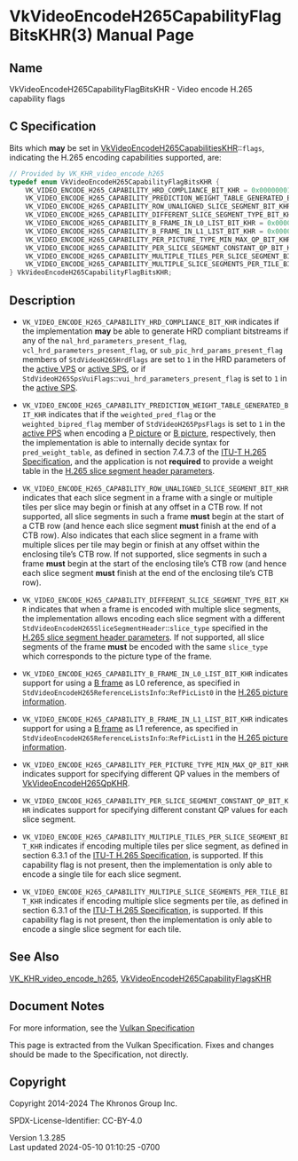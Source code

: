 # VkVideoEncodeH265CapabilityFlagBitsKHR(3) Manual Page

## Name

VkVideoEncodeH265CapabilityFlagBitsKHR - Video encode H.265 capability
flags



## <a href="#_c_specification" class="anchor"></a>C Specification

Bits which **may** be set in
[VkVideoEncodeH265CapabilitiesKHR](https://registry.khronos.org/vulkan/specs/1.3-extensions/man/html/VkVideoEncodeH265CapabilitiesKHR.html)::`flags`,
indicating the H.265 encoding capabilities supported, are:

``` c
// Provided by VK_KHR_video_encode_h265
typedef enum VkVideoEncodeH265CapabilityFlagBitsKHR {
    VK_VIDEO_ENCODE_H265_CAPABILITY_HRD_COMPLIANCE_BIT_KHR = 0x00000001,
    VK_VIDEO_ENCODE_H265_CAPABILITY_PREDICTION_WEIGHT_TABLE_GENERATED_BIT_KHR = 0x00000002,
    VK_VIDEO_ENCODE_H265_CAPABILITY_ROW_UNALIGNED_SLICE_SEGMENT_BIT_KHR = 0x00000004,
    VK_VIDEO_ENCODE_H265_CAPABILITY_DIFFERENT_SLICE_SEGMENT_TYPE_BIT_KHR = 0x00000008,
    VK_VIDEO_ENCODE_H265_CAPABILITY_B_FRAME_IN_L0_LIST_BIT_KHR = 0x00000010,
    VK_VIDEO_ENCODE_H265_CAPABILITY_B_FRAME_IN_L1_LIST_BIT_KHR = 0x00000020,
    VK_VIDEO_ENCODE_H265_CAPABILITY_PER_PICTURE_TYPE_MIN_MAX_QP_BIT_KHR = 0x00000040,
    VK_VIDEO_ENCODE_H265_CAPABILITY_PER_SLICE_SEGMENT_CONSTANT_QP_BIT_KHR = 0x00000080,
    VK_VIDEO_ENCODE_H265_CAPABILITY_MULTIPLE_TILES_PER_SLICE_SEGMENT_BIT_KHR = 0x00000100,
    VK_VIDEO_ENCODE_H265_CAPABILITY_MULTIPLE_SLICE_SEGMENTS_PER_TILE_BIT_KHR = 0x00000200,
} VkVideoEncodeH265CapabilityFlagBitsKHR;
```

## <a href="#_description" class="anchor"></a>Description

- `VK_VIDEO_ENCODE_H265_CAPABILITY_HRD_COMPLIANCE_BIT_KHR` indicates if
  the implementation **may** be able to generate HRD compliant
  bitstreams if any of the `nal_hrd_parameters_present_flag`,
  `vcl_hrd_parameters_present_flag`, or
  `sub_pic_hrd_params_present_flag` members of `StdVideoH265HrdFlags`
  are set to `1` in the HRD parameters of the <a
  href="https://registry.khronos.org/vulkan/specs/1.3-extensions/html/vkspec.html#encode-h265-active-vps"
  target="_blank" rel="noopener">active VPS</a> or <a
  href="https://registry.khronos.org/vulkan/specs/1.3-extensions/html/vkspec.html#encode-h265-active-sps"
  target="_blank" rel="noopener">active SPS</a>, or if
  `StdVideoH265SpsVuiFlags`::`vui_hrd_parameters_present_flag` is set to
  `1` in the <a
  href="https://registry.khronos.org/vulkan/specs/1.3-extensions/html/vkspec.html#encode-h265-active-sps"
  target="_blank" rel="noopener">active SPS</a>.

- `VK_VIDEO_ENCODE_H265_CAPABILITY_PREDICTION_WEIGHT_TABLE_GENERATED_BIT_KHR`
  indicates that if the `weighted_pred_flag` or the
  `weighted_bipred_flag` member of `StdVideoH265PpsFlags` is set to `1`
  in the <a
  href="https://registry.khronos.org/vulkan/specs/1.3-extensions/html/vkspec.html#encode-h265-active-pps"
  target="_blank" rel="noopener">active PPS</a> when encoding a <a
  href="https://registry.khronos.org/vulkan/specs/1.3-extensions/html/vkspec.html#encode-h265-p-pic"
  target="_blank" rel="noopener">P picture</a> or <a
  href="https://registry.khronos.org/vulkan/specs/1.3-extensions/html/vkspec.html#encode-h265-b-pic"
  target="_blank" rel="noopener">B picture</a>, respectively, then the
  implementation is able to internally decide syntax for
  `pred_weight_table`, as defined in section 7.4.7.3 of the <a
  href="https://registry.khronos.org/vulkan/specs/1.3-extensions/html/vkspec.html#itu-t-h265"
  target="_blank" rel="noopener">ITU-T H.265 Specification</a>, and the
  application is not **required** to provide a weight table in the <a
  href="https://registry.khronos.org/vulkan/specs/1.3-extensions/html/vkspec.html#encode-h265-slice-segment-header-params"
  target="_blank" rel="noopener">H.265 slice segment header parameters</a>.

- `VK_VIDEO_ENCODE_H265_CAPABILITY_ROW_UNALIGNED_SLICE_SEGMENT_BIT_KHR`
  indicates that each slice segment in a frame with a single or multiple
  tiles per slice may begin or finish at any offset in a CTB row. If not
  supported, all slice segments in such a frame **must** begin at the
  start of a CTB row (and hence each slice segment **must** finish at
  the end of a CTB row). Also indicates that each slice segment in a
  frame with multiple slices per tile may begin or finish at any offset
  within the enclosing tile’s CTB row. If not supported, slice segments
  in such a frame **must** begin at the start of the enclosing tile’s
  CTB row (and hence each slice segment **must** finish at the end of
  the enclosing tile’s CTB row).

- `VK_VIDEO_ENCODE_H265_CAPABILITY_DIFFERENT_SLICE_SEGMENT_TYPE_BIT_KHR`
  indicates that when a frame is encoded with multiple slice segments,
  the implementation allows encoding each slice segment with a different
  `StdVideoEncodeH265SliceSegmentHeader`::`slice_type` specified in the
  <a
  href="https://registry.khronos.org/vulkan/specs/1.3-extensions/html/vkspec.html#encode-h265-slice-segment-header-params"
  target="_blank" rel="noopener">H.265 slice segment header parameters</a>.
  If not supported, all slice segments of the frame **must** be encoded
  with the same `slice_type` which corresponds to the picture type of
  the frame.

- `VK_VIDEO_ENCODE_H265_CAPABILITY_B_FRAME_IN_L0_LIST_BIT_KHR` indicates
  support for using a <a
  href="https://registry.khronos.org/vulkan/specs/1.3-extensions/html/vkspec.html#encode-h265-b-pic"
  target="_blank" rel="noopener">B frame</a> as L0 reference, as
  specified in `StdVideoEncodeH265ReferenceListsInfo`::`RefPicList0` in
  the <a
  href="https://registry.khronos.org/vulkan/specs/1.3-extensions/html/vkspec.html#encode-h265-picture-info"
  target="_blank" rel="noopener">H.265 picture information</a>.

- `VK_VIDEO_ENCODE_H265_CAPABILITY_B_FRAME_IN_L1_LIST_BIT_KHR` indicates
  support for using a <a
  href="https://registry.khronos.org/vulkan/specs/1.3-extensions/html/vkspec.html#encode-h265-b-pic"
  target="_blank" rel="noopener">B frame</a> as L1 reference, as
  specified in `StdVideoEncodeH265ReferenceListsInfo`::`RefPicList1` in
  the <a
  href="https://registry.khronos.org/vulkan/specs/1.3-extensions/html/vkspec.html#encode-h265-picture-info"
  target="_blank" rel="noopener">H.265 picture information</a>.

- `VK_VIDEO_ENCODE_H265_CAPABILITY_PER_PICTURE_TYPE_MIN_MAX_QP_BIT_KHR`
  indicates support for specifying different QP values in the members of
  [VkVideoEncodeH265QpKHR](https://registry.khronos.org/vulkan/specs/1.3-extensions/man/html/VkVideoEncodeH265QpKHR.html).

- `VK_VIDEO_ENCODE_H265_CAPABILITY_PER_SLICE_SEGMENT_CONSTANT_QP_BIT_KHR`
  indicates support for specifying different constant QP values for each
  slice segment.

- `VK_VIDEO_ENCODE_H265_CAPABILITY_MULTIPLE_TILES_PER_SLICE_SEGMENT_BIT_KHR`
  indicates if encoding multiple tiles per slice segment, as defined in
  section 6.3.1 of the <a
  href="https://registry.khronos.org/vulkan/specs/1.3-extensions/html/vkspec.html#itu-t-h265"
  target="_blank" rel="noopener">ITU-T H.265 Specification</a>, is
  supported. If this capability flag is not present, then the
  implementation is only able to encode a single tile for each slice
  segment.

- `VK_VIDEO_ENCODE_H265_CAPABILITY_MULTIPLE_SLICE_SEGMENTS_PER_TILE_BIT_KHR`
  indicates if encoding multiple slice segments per tile, as defined in
  section 6.3.1 of the <a
  href="https://registry.khronos.org/vulkan/specs/1.3-extensions/html/vkspec.html#itu-t-h265"
  target="_blank" rel="noopener">ITU-T H.265 Specification</a>, is
  supported. If this capability flag is not present, then the
  implementation is only able to encode a single slice segment for each
  tile.

## <a href="#_see_also" class="anchor"></a>See Also

[VK_KHR_video_encode_h265](https://registry.khronos.org/vulkan/specs/1.3-extensions/man/html/VK_KHR_video_encode_h265.html),
[VkVideoEncodeH265CapabilityFlagsKHR](https://registry.khronos.org/vulkan/specs/1.3-extensions/man/html/VkVideoEncodeH265CapabilityFlagsKHR.html)

## <a href="#_document_notes" class="anchor"></a>Document Notes

For more information, see the <a
href="https://registry.khronos.org/vulkan/specs/1.3-extensions/html/vkspec.html#VkVideoEncodeH265CapabilityFlagBitsKHR"
target="_blank" rel="noopener">Vulkan Specification</a>

This page is extracted from the Vulkan Specification. Fixes and changes
should be made to the Specification, not directly.

## <a href="#_copyright" class="anchor"></a>Copyright

Copyright 2014-2024 The Khronos Group Inc.

SPDX-License-Identifier: CC-BY-4.0

Version 1.3.285  
Last updated 2024-05-10 01:10:25 -0700
